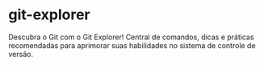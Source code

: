 # git-explorer
Descubra o Git com o Git Explorer! Central de comandos, dicas e práticas recomendadas para aprimorar suas habilidades no sistema de controle de versão.
